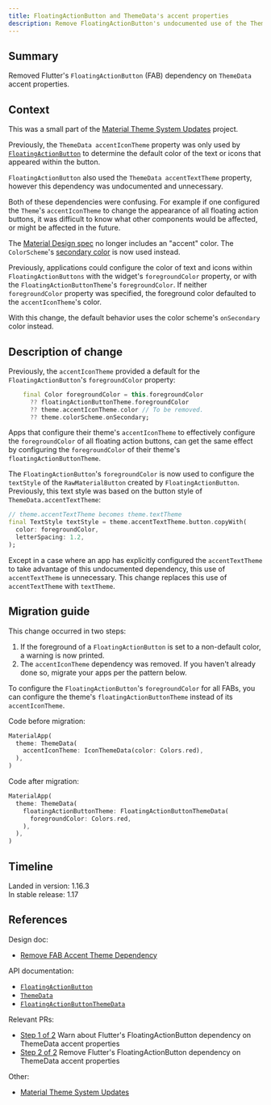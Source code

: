 ```yaml
---
title: FloatingActionButton and ThemeData's accent properties
description: Remove FloatingActionButton's undocumented use of the ThemeData accentTextTheme property, and its unnecessary use of accentIconTheme.
---
```


## Summary

Removed Flutter's `FloatingActionButton` (FAB) dependency on
`ThemeData` accent properties.

## Context

This was a small part of the [Material Theme System Updates][] project.

Previously, the `ThemeData accentIconTheme` property was only
used by [`FloatingActionButton`][] to determine the default
color of the text or icons that appeared within the button.

`FloatingActionButton` also used the
`ThemeData accentTextTheme` property,
however this dependency was undocumented and unnecessary.

Both of these dependencies were confusing.
For example if one configured the `Theme`'s `accentIconTheme`
to change the appearance of all floating action buttons,
it was difficult to know what other components would be affected,
or might be affected in the future.

The [Material Design spec][] no longer includes an "accent" color.
The `ColorScheme`'s [secondary color][] is now used instead.

Previously, applications could configure the color of text and icons
within `FloatingActionButtons` with the widget's `foregroundColor`
property, or with the `FloatingActionButtonTheme`'s `foregroundColor`.
If neither `foregroundColor` property was specified, the foreground
color defaulted to the `accentIconTheme`'s color.

With this change, the default behavior uses the color scheme's
`onSecondary` color instead.

## Description of change

Previously, the `accentIconTheme` provided a default for the
`FloatingActionButton`'s `foregroundColor` property:

```dart
    final Color foregroundColor = this.foregroundColor
      ?? floatingActionButtonTheme.foregroundColor
      ?? theme.accentIconTheme.color // To be removed.
      ?? theme.colorScheme.onSecondary;
```

Apps that configure their theme's `accentIconTheme`
to effectively configure the `foregroundColor` of all
floating action buttons, can get the same effect by
configuring the `foregroundColor` of their theme's
`floatingActionButtonTheme`.

The `FloatingActionButton`'s `foregroundColor` is now used
to configure the `textStyle` of the `RawMaterialButton`
created by `FloatingActionButton`. Previously,
this text style was based on the button style of
`ThemeData.accentTextTheme`:

```dart
// theme.accentTextTheme becomes theme.textTheme
final TextStyle textStyle = theme.accentTextTheme.button.copyWith(
  color: foregroundColor,
  letterSpacing: 1.2,
);

```

Except in a case where an app has explicitly configured the
`accentTextTheme` to take advantage of this undocumented dependency,
this use of `accentTextTheme` is unnecessary.
This change replaces this use of `accentTextTheme` with `textTheme`.

## Migration guide

This change occurred in two steps:

1. If the foreground of a `FloatingActionButton` is set
   to a non-default color, a warning is now printed.
2. The `accentIconTheme` dependency was removed.
   If you haven't already done so, migrate your apps
   per the pattern below.

To configure the `FloatingActionButton`'s `foregroundColor`
for all FABs, you can configure the theme's
`floatingActionButtonTheme` instead of its `accentIconTheme`.

Code before migration:

```dart
MaterialApp(
  theme: ThemeData(
    accentIconTheme: IconThemeData(color: Colors.red),
  ),
)
```

Code after migration:

```dart
MaterialApp(
  theme: ThemeData(
    floatingActionButtonTheme: FloatingActionButtonThemeData(
      foregroundColor: Colors.red,
    ),
  ),
)
```

## Timeline

Landed in version: 1.16.3<br>
In stable release: 1.17

## References

Design doc:

* [Remove FAB Accent Theme Dependency][]

API documentation:

* [`FloatingActionButton`][]
* [`ThemeData`][]
* [`FloatingActionButtonThemeData`][]

Relevant PRs:

* [Step 1 of 2][] Warn about Flutter's
  FloatingActionButton dependency on ThemeData accent properties
* [Step 2 of 2][] Remove Flutter's FloatingActionButton dependency
  on ThemeData accent properties

Other:

* [Material Theme System Updates][]


[`accentIconTheme`]: {{site.api}}/flutter/material/ThemeData/accentIconTheme.html
[`FloatingActionButton`]: {{site.api}}/flutter/material/FloatingActionButton/foregroundColor.html
[`FloatingActionButtonThemeData`]: {{site.api}}/flutter/material/FloatingActionButtonThemeData-class.html
[Material Design spec]: {{site.material}}/design/color
[Material Theme System Updates]: {{site.url}}/go/material-theme-system-updates
[Remove FAB Accent Theme Dependency]: {{site.url}}/go/remove-fab-accent-theme-dependency
[secondary color]: {{site.material}}/design/color/the-color-system.html#color-theme-creation
[Step 1 of 2]: {{site.repo.flutter}}/pull/48435
[Step 2 of 2]: {{site.repo.flutter}}/pull/46923
[`ThemeData`]: {{site.api}}/flutter/material/ThemeData/floatingActionButtonTheme.html
